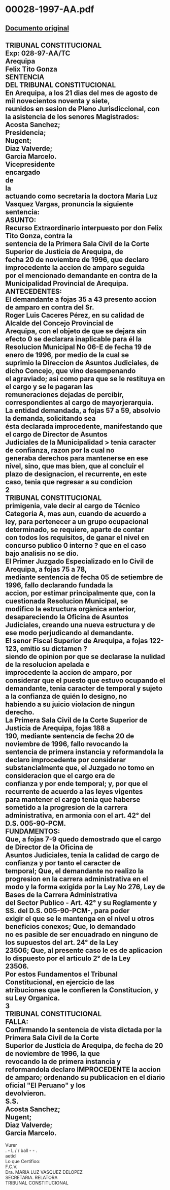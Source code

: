 
00028-1997-AA.pdf
=================
  
[Documento original](https://tc.gob.pe/jurisprudencia/1997/00028-1997-AA.pdf)  
---  
TRIBUNAL CONSTITUCIONAL  
Exp: 028-97-AA/TC  
Arequipa  
Felix Tito Gonza  
SENTENCIA  
DEL TRIBUNAL CONSTITUCIONAL  
En Arequipa, a los 21 dias del mes de agosto de mil novecientos noventa y siete,  
reunidos en sesion de Pleno Jurisdiccional, con la asistencia de los senores Magistrados:  
Acosta Sanchez;  
Presidencia;  
Nugent;  
Diaz Valverde;  
Garcia Marcelo.  
Vicepresidente  
encargado  
de  
la  
actuando como secretaria la doctora Maria Luz Vasquez Vargas, pronuncia la siguiente  
sentencia:  
ASUNTO:  
Recurso Extraordinario interpuesto por don Felix Tito Gonza, contra la  
sentencia de la Primera Sala Civil de la Corte Superior de Justicia de Arequipa, de  
fecha 20 de noviembre de 1996, que declaro improcedente la accion de amparo seguida  
por el mencionado demandante en contra de la Municipalidad Provincial de Arequipa.  
ANTECEDENTES:  
El demandante a fojas 35 a 43 presento accion de amparo en contra del Sr.  
Roger Luis Caceres Pérez, en su calidad de Alcalde del Concejo Provincial de  
Arequipa, con el objeto de que se dejara sin efecto 0 se declarara inaplicable para él la  
Resolucion Municipal No 06-E de fecha 19 de enero de 1996, por medio de la cual se  
suprimio la Direccion de Asuntos Judiciales, de dicho Concejo, que vino desempenando  
el agraviado; asi como para que se le restituya en el cargo y se le pagaran las  
remuneraciones dejadas de percibir, correspondientes al cargo de mayorjerarquia.  
La entidad demandada, a fojas 57 a 59, absolvio la demanda, solicitando sea  
ésta declarada improcedente, manifestando que el cargo de Director de Asuntos  
Judiciales de la Municipalidad > tenia caracter de confianza, razon por la cual no  
generaba derechos para mantenerse en ese nivel, sino, que mas bien, que al concluir el  
plazo de designacion, el recurrente, en este caso, tenia que regresar a su condicion  
2  
TRIBUNAL CONSTITUCIONAL  
primigenia, vale decir al cargo de Técnico Categoria A, mas aun, cuando de acuerdo a  
ley, para pertenecer a un grupo ocupacional determinado, se requiere, aparte de contar  
con todos los requisitos, de ganar el nivel en concurso publico 0 interno ? que en el caso  
bajo analisis no se dio.  
El Primer Juzgado Especializado en lo Civil de Arequipa, a fojas 75 a 78,  
mediante sentencia de fecha 05 de setiembre de 1996, fallo declarando fundada la  
accion, por estimar principalmente que, con la cuestionada Resolucion Municipal, se  
modifico la estructura orgànica anterior, desapareciendo la Oficina de Asuntos  
Judiciales, creando una nueva estructura y de ese modo perjudicando al demandante.  
El senor Fiscal Superior de Arequipa, a fojas 122-123, emitio su dictamen ?  
siendo de opinion por que se declarase la nulidad de la resolucion apelada e  
improcedente la accion de amparo, por considerar que el puesto que estuvo ocupando el  
demandante, tenia caracter de temporal y sujeto a la confianza de quién lo designo, no  
habiendo a su juicio violacion de ningun derecho.  
La Primera Sala Civil de la Corte Superior de Justicia de Arequipa, fojas 188 a  
190, mediante sentencia de fecha 20 de noviembre de 1996, fallo revocando la  
sentencia de primera instancia y reformandola la declaro improcedente por considerar  
substancialmente que, el Juzgado no tomo en consideracion que el cargo era de  
confianza y por ende temporal; y, por que el recurrente de acuerdo a las leyes vigentes  
para mantener el cargo tenia que haberse sometido a la progresion de la carrera  
administrativa, en armonia con el art. 42° del D.S. 005-90-PCM.  
FUNDAMENTOS:  
Que, a fojas 7-9 quedo demostrado que el cargo de Director de la Oficina de  
Asuntos Judiciales, tenia la calidad de cargo de confianza y por tanto el caracter de  
temporal; Que, el demandante no realizo la progresion en la carrera administrativa en el  
modo y la forma exigida por la Ley No 276, Ley de Bases de la Carrera Administrativa  
del Sector Publico - Art. 42° y su Reglamente y SS. del D.S. 005-90-PCM-, para poder  
exigir el que se le mantenga en el nivel u otros beneficios conexos; Que, lo demandado  
no es pasible de ser encuadrado en ninguno de los supuestos del art. 24° de la Ley  
23506; Que, al presente caso le es de aplicacion lo dispuesto por el articulo 2° de la Ley  
23506.  
Por estos Fundamentos el Tribunal Constitucional, en ejercicio de las  
atribuciones que le confieren la Constitucion, y su Ley Organica.  
3  
TRIBUNAL CONSTITUCIONAL  
FALLA:  
Confirmando la sentencia de vista dictada por la Primera Sala Civil de la Corte  
Superior de Justicia de Arequipa, de fecha de 20 de noviembre de 1996, la que  
revocando la de primera instancia y reformandola declaro IMPROCEDENTE la accion  
de amparo; ordenando su publicacion en el diario oficial "El Peruano" y los  
devolvieron.  
S.S.  
Acosta Sanchez;  
Nugent;  
Diaz Valverde;  
Garcia Marcelo.  
-  
Vurer  
. - L / / ball - - .  
aetid  
Lo que Certifioo:  
F.C.V.  
Dra. MARIA LUZ VASQUEZ DELOPEZ  
SECRETARIA. RELATORA  
TRIBUNAL CONSTITUCIONAL